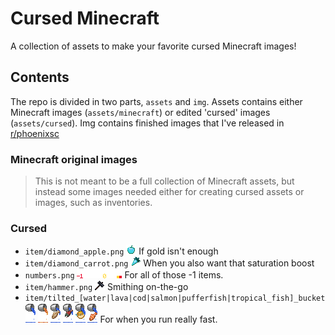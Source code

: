 # Cursed Minecraft

A collection of assets to make your favorite cursed Minecraft images!

## Contents

The repo is divided in two parts, `assets` and `img`. Assets contains either Minecraft images (`assets/minecraft`) or edited 'cursed' images (`assets/cursed`). Img contains finished images that I've released in [r/phoenixsc](https://reddit.com/r/phoenixsc)

### Minecraft original images

> This is not meant to be a full collection of Minecraft assets, but instead some images needed either for creating cursed assets or images, such as inventories.

### Cursed

- `item/diamond_apple.png` ![Diamond apple](/assets/cursed/item/diamond_apple.png) If gold isn't enough
- `item/diamond_carrot.png` ![Diamond carrot](/assets/cursed/item/diamond_carrot.png) When you also want that saturation boost
- `numbers.png` ![Numbers](/assets/cursed/numbers.png) For all of those -1 items.
- `item/hammer.png` ![Hammer](/assets/cursed/item/hammer.png) Smithing on-the-go
- `item/tilted_[water|lava|cod|salmon|pufferfish|tropical_fish]_bucket` ![Tilted water bucket](/assets/cursed/item/tilted_water_bucket.png) ![Tilted lava bucket](/assets/cursed/item/tilted_lava_bucket.png) ![Tilted cod bucket](/assets/cursed/item/tilted_cod_bucket.png) ![Tilted salmon bucket](/assets/cursed/item/tilted_salmon_bucket.png) ![Tilted pufferfish bucket](/assets/cursed/item/tilted_pufferfish_bucket.png) ![Tilted tropical fish bucket](/assets/cursed/item/tilted_tropical_fish_bucket.png) For when you run really fast.
